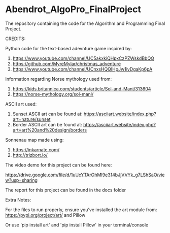 # Abendrot_AlgoPro_FinalProject

The repository containing the code for the Algorithm and Programming Final Project.

CREDITS:

Python code for the text-based adevnture game inspired by:
1. https://www.youtube.com/channel/UC5akxkiQHpxCzPZWskdBbQQ
2. https://github.com/MyreMylar/christmas_adventure
3. https://www.youtube.com/channel/UCnxsHQQIHpJw1ivDgaKp6pA

Information regarding Norse mythology used from:
1. https://kids.britannica.com/students/article/Sol-and-Mani/313604
2. https://norse-mythology.org/sol-mani/

ASCII art used:
1. Sunset ASCII art can be found at: https://asciiart.website/index.php?art=nature/sunset
2. Border ASCII art can be found at: https://asciiart.website/index.php?art=art%20and%20design/borders

Sonnenau map made using:
1. https://inkarnate.com/
2. http://trizbort.io/

The video demo for this project can be found here:

https://drive.google.com/file/d/1uUcYTArOhMI9e314bJjVVYk_g7LShSaO/view?usp=sharing

The report for this project can be found in the docs folder

Extra Notes:

For the files to run properly, ensure you've installed the art module from: https://pypi.org/project/art/ and Pillow

Or use 'pip install art' and 'pip install Pillow' in your terminal/console




